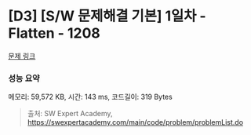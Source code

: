 # [D3] [S/W 문제해결 기본] 1일차 - Flatten - 1208 

[문제 링크](https://swexpertacademy.com/main/code/problem/problemDetail.do?contestProbId=AV139KOaABgCFAYh) 

### 성능 요약

메모리: 59,572 KB, 시간: 143 ms, 코드길이: 319 Bytes



> 출처: SW Expert Academy, https://swexpertacademy.com/main/code/problem/problemList.do